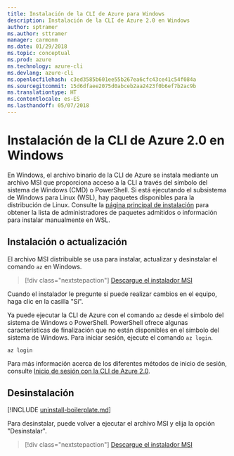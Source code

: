 ```yaml
---
title: Instalación de la CLI de Azure para Windows
description: Instalación de la CLI de Azure 2.0 en Windows
author: sptramer
ms.author: sttramer
manager: carmonm
ms.date: 01/29/2018
ms.topic: conceptual
ms.prod: azure
ms.technology: azure-cli
ms.devlang: azure-cli
ms.openlocfilehash: c3ed3585b601ee55b267ea6cfc43ce41c54f084a
ms.sourcegitcommit: 15d6dfaee2075d0abceb2aa2423f0b6ef7b2ac9b
ms.translationtype: HT
ms.contentlocale: es-ES
ms.lasthandoff: 05/07/2018
---
```

# <a name="install-azure-cli-20-on-windows"></a>Instalación de la CLI de Azure 2.0 en Windows

En Windows, el archivo binario de la CLI de Azure se instala mediante un archivo MSI que proporciona acceso a la CLI a través del símbolo del sistema de Windows (CMD) o PowerShell.
Si está ejecutando el subsistema de Windows para Linux (WSL), hay paquetes disponibles para la distribución de Linux. Consulte la [página principal de instalación](install-azure-cli.md) para obtener la lista de administradores de paquetes admitidos o información para instalar manualmente en WSL.

## <a name="install-or-update"></a>Instalación o actualización

El archivo MSI distribuible se usa para instalar, actualizar y desinstalar el comando `az` en Windows.

> [!div class="nextstepaction"]
> [Descargue el instalador MSI](https://aka.ms/installazurecliwindows)

Cuando el instalador le pregunte si puede realizar cambios en el equipo, haga clic en la casilla "Sí".

Ya puede ejecutar la CLI de Azure con el comando `az` desde el símbolo del sistema de Windows o PowerShell. PowerShell ofrece algunas características de finalización que no están disponibles en el símbolo del sistema de Windows. Para iniciar sesión, ejecute el comando `az login`.

```azurecli
az login
```

Para más información acerca de los diferentes métodos de inicio de sesión, consulte [Inicio de sesión con la CLI de Azure 2.0](authenticate-azure-cli.md).

## <a name="uninstall"></a>Desinstalación

[!INCLUDE [uninstall-boilerplate.md](includes/uninstall-boilerplate.md)]

Para desinstalar, puede volver a ejecutar el archivo MSI y elija la opción "Desinstalar".

> [!div class="nextstepaction"]
> [Descargue el instalador MSI](https://aka.ms/installazurecliwindows)
